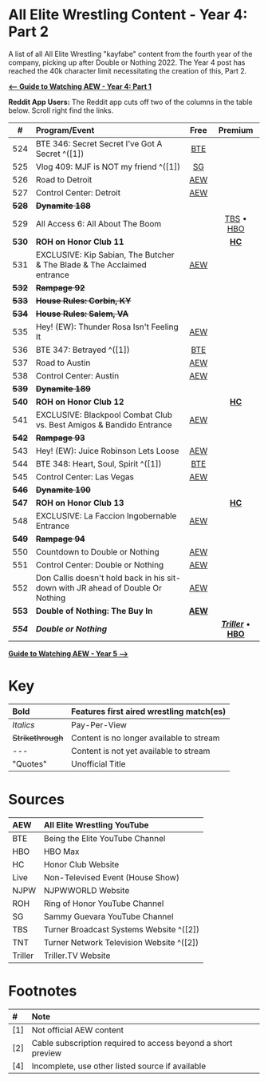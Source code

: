 # All Elite Wrestling Content - Year 4: Part 2

A list of all All Elite Wrestling "kayfabe" content from the fourth year of the company, picking up after Double or Nothing 2022. The Year 4 post has reached the 40k character limit necessitating the creation of this, Part 2.

[**<-- Guide to Watching AEW - Year 4: Part 1**](https://redd.it/v2lokh)

**Reddit App Users:** The Reddit app cuts off two of the columns in the table below. Scroll right find the links.

|**#**|**Program/Event**|**Free**|**Premium**|
|:-:|:--|:-:|:-:|
|524|BTE 346: Secret Secret I’ve Got A Secret ^(\[1\])|[BTE](https://youtu.be/gjSrP7tG4l8)||
|525|Vlog 409: MJF is NOT my friend ^(\[1\])|[SG](https://youtu.be/IfyFcpODyhA)||
|526|Road to Detroit|[AEW](https://youtu.be/TEBdIvcXI_U)||
|527|Control Center: Detroit|[AEW](https://youtu.be/Y3Tev_ji8KU)||
|**~~528~~**|**~~Dynamite 188~~**|||
|529|All Access 6: All About The Boom||[TBS](https://www.tbs.com/shows/aew-all-access/season-1/episode-6/all-about-the-boom) • [HBO](https://play.max.com/video/watch/1a733461-d451-428d-bd4c-44f160e8341c/c23f7822-e475-4f25-9f77-d316394f8d42)|
|**530**|**ROH on Honor Club 11**||[**HC**](https://www.watchroh.com/player/28296/stream)|
|531|EXCLUSIVE: Kip Sabian, The Butcher & The Blade & The Acclaimed entrance|[AEW](https://youtu.be/u3HbOa_4Mrc)||
|**~~532~~**|**~~Rampage 92~~**|||
|**~~533~~**|**~~House Rules: Corbin, KY~~**|||
|**~~534~~**|**~~House Rules: Salem, VA~~**|||
|535|Hey! (EW): Thunder Rosa Isn't Feeling It|[AEW](https://youtu.be/KsavGMjJKrU)||
|536|BTE 347: Betrayed ^(\[1\])|[BTE](https://youtu.be/cFRYJMPW1gk)||
|537|Road to Austin|[AEW](https://youtu.be/bI3q2vcug2A)||
|538|Control Center: Austin|[AEW](https://youtu.be/QIzq4fTpnkw)||
|**~~539~~**|**~~Dynamite 189~~**|||
|**540**|**ROH on Honor Club 12**||[**HC**](https://www.watchroh.com/player/28297/stream)|
|541|EXCLUSIVE: Blackpool Combat Club vs. Best Amigos & Bandido Entrance|[AEW](https://youtu.be/xGsd214VX8I)||
|**~~542~~**|**~~Rampage 93~~**|||
|543|Hey! (EW): Juice Robinson Lets Loose|[AEW](https://youtu.be/Zvd04S3Brb0)||
|544|BTE 348: Heart, Soul, Spirit ^(\[1\])|[BTE](https://youtu.be/PppJmU3QexQ)||
|545|Control Center: Las Vegas|[AEW](https://youtu.be/3JQ9UaJOSMs)||
|**~~546~~**|**~~Dynamite 190~~**|||
|**547**|**ROH on Honor Club 13**||[**HC**](https://www.watchroh.com/player/28298/stream)|
|548|EXCLUSIVE: La Faccion Ingobernable Entrance|[AEW](https://youtu.be/fQGOZ0oNrqM)||
|**~~549~~**|**~~Rampage 94~~**|||
|550|Countdown to Double or Nothing|[AEW](https://youtu.be/Qy5-VYGmytQ)||
|551|Control Center: Double or Nothing|[AEW](https://youtu.be/lzT4y8jD2fM)||
|552|Don Callis doesn't hold back in his sit-down with JR ahead of Double Or Nothing|[AEW](https://youtu.be/81QivOh-xc0)||
|**553**|**Double of Nothing: The Buy In**|[**AEW**](https://youtu.be/nOyoCauXnqM)||
|***554***|***Double or Nothing***||[***Triller***](https://www.trillertv.com/watch/aew-double-or-nothing-2023/2pcsq/) • [**HBO**](https://play.max.com/video/watch/2f0e53ad-654b-4762-9894-135ccf09f49d/03b8c50c-ff57-45db-bb1e-97f72e422a87)|

[**Guide to Watching AEW - Year 5 -->**](https://redd.it/145dck7)

# Key

|**Bold**|Features first aired wrestling match(es)|
|:-|:-|
|*Italics*|Pay-Per-View|
|~~Strikethrough~~|Content is no longer available to stream|
|\---|Content is not yet available to stream|
|"Quotes"|Unofficial Title|

# Sources

|AEW|All Elite Wrestling YouTube|
|:-|:-|
|BTE|Being the Elite YouTube Channel|
|HBO|HBO Max
|HC|Honor Club Website|
|Live|Non-Televised Event (House Show)|
|NJPW|NJPWWORLD Website|
|ROH|Ring of Honor YouTube Channel|
|SG|Sammy Guevara YouTube Channel|
|TBS|Turner Broadcast Systems Website ^(\[2\])|
|TNT|Turner Network Television Website ^(\[2\])|
|Triller|Triller.TV Website|

# Footnotes

|\#|Note|
|:-|:-|
|\[1\]|Not official AEW content|
|\[2\]|Cable subscription required to access beyond a short preview|
|\[4\]|Incomplete, use other listed source if available|